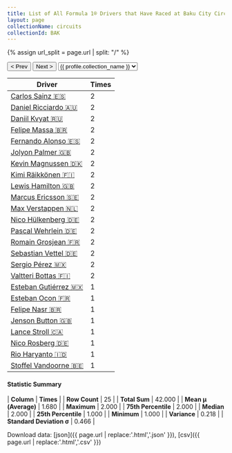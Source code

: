 ```yaml
---
title: List of All Formula 1® Drivers that Have Raced at Baku City Circuit
layout: page
collectionName: circuits
collectionId: BAK
---
```


{% assign url_split = page.url | split: "/" %}
<div id="collection-navigation">
<button onclick="selector.options[selector.selectedIndex-1].value && (window.location = selector.options[selector.selectedIndex-1].value);">&lt; Prev</button>
<button onclick="selector.options[selector.selectedIndex+1].value && (window.location = selector.options[selector.selectedIndex+1].value);">Next &gt;</button>
<select id="selector" onchange="this.options[this.selectedIndex].value && (window.location = this.options[this.selectedIndex].value);">
  {% for collectionId in site.data[page.collectionName].refs %}
    {% if collectionId == page.collectionId %}
      {% assign selected = "selected" %}
    {% else %}
      {% assign selected = "" %}
    {% endif %}
    {% assign profile = site.data[page.collectionName][collectionId].profile %}
    <option value="/f1/{{ page.collectionName }}/{{ collectionId }}/{{ url_split[4] }}" {{ selected }}>{{ profile.collection_name }}</option>
  {% endfor %}
</select>
</div>

| Driver | Times |
|--|--|
| [Carlos Sainz 🇪🇸](/f1/drivers/sainz) | 2 |
| [Daniel Ricciardo 🇦🇺](/f1/drivers/ricciardo) | 2 |
| [Daniil Kvyat 🇷🇺](/f1/drivers/kvyat) | 2 |
| [Felipe Massa 🇧🇷](/f1/drivers/massa) | 2 |
| [Fernando Alonso 🇪🇸](/f1/drivers/alonso) | 2 |
| [Jolyon Palmer 🇬🇧](/f1/drivers/jolyon_palmer) | 2 |
| [Kevin Magnussen 🇩🇰](/f1/drivers/kevin_magnussen) | 2 |
| [Kimi Räikkönen 🇫🇮](/f1/drivers/raikkonen) | 2 |
| [Lewis Hamilton 🇬🇧](/f1/drivers/hamilton) | 2 |
| [Marcus Ericsson 🇸🇪](/f1/drivers/ericsson) | 2 |
| [Max Verstappen 🇳🇱](/f1/drivers/max_verstappen) | 2 |
| [Nico Hülkenberg 🇩🇪](/f1/drivers/hulkenberg) | 2 |
| [Pascal Wehrlein 🇩🇪](/f1/drivers/wehrlein) | 2 |
| [Romain Grosjean 🇫🇷](/f1/drivers/grosjean) | 2 |
| [Sebastian Vettel 🇩🇪](/f1/drivers/vettel) | 2 |
| [Sergio Pérez 🇲🇽](/f1/drivers/perez) | 2 |
| [Valtteri Bottas 🇫🇮](/f1/drivers/bottas) | 2 |
| [Esteban Gutiérrez 🇲🇽](/f1/drivers/gutierrez) | 1 |
| [Esteban Ocon 🇫🇷](/f1/drivers/ocon) | 1 |
| [Felipe Nasr 🇧🇷](/f1/drivers/nasr) | 1 |
| [Jenson Button 🇬🇧](/f1/drivers/button) | 1 |
| [Lance Stroll 🇨🇦](/f1/drivers/stroll) | 1 |
| [Nico Rosberg 🇩🇪](/f1/drivers/rosberg) | 1 |
| [Rio Haryanto 🇮🇩](/f1/drivers/haryanto) | 1 |
| [Stoffel Vandoorne 🇧🇪](/f1/drivers/vandoorne) | 1 |

#### Statistic Summary

| **Column** | **Times** |
| **Row Count** | 25 |
| **Total Sum** | 42.000 |
| **Mean μ (Average)** | 1.680 |
| **Maximum** | 2.000 |
| **75th Percentile** | 2.000 |
| **Median** | 2.000 |
| **25th Percentile** | 1.000 |
| **Minimum** | 1.000 |
| **Variance** | 0.218 |
| **Standard Deviation σ** | 0.466 |

Download data: [json]({{ page.url | replace:'.html','.json' }}), [csv]({{ page.url | replace:'.html','.csv' }})
